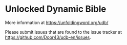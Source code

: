 # Unlocked Dynamic Bible
More information at https://unfoldingword.org/udb/

Please submit issues that are found to the issue tracker at https://github.com/Door43/udb-en/issues.
